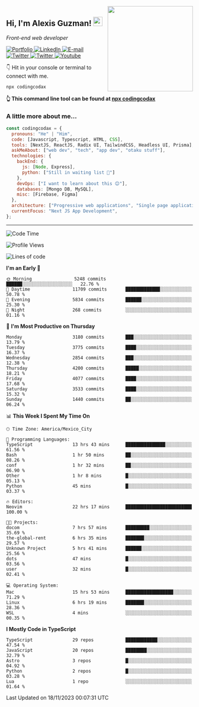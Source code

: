 <img align='right' src="https://media.giphy.com/media/M9gbBd9nbDrOTu1Mqx/giphy.gif" width="230">
<h2>Hi, I'm Alexis Guzman! <img src="https://media.giphy.com/media/hvRJCLFzcasrR4ia7z/giphy.gif" width="25px"></h2>
<p><em>Front-end web developer</em></p>

<p>
  <a href='https://www.codingcodax.dev' target='_blank'>
    <img alt='Portfolio' src='https://img.shields.io/badge/Portfolio-black?logo=vercel&style=flat-square'>
  </a>
  <a href='https://linkedin.com/in/codingcodax' target='_blank'>
    <img alt='LinkedIn' src='https://img.shields.io/badge/LinkedIn-black?logo=LinkedIn&style=flat-square'>
  </a>
  <a href='mailto:codingcodax@gmail.com' target='_blank'>
    <img alt='E-mail' src='https://img.shields.io/badge/Email-black?logo=Gmail&style=flat-square'>
  </a>
  <a href='https://twitter.com/codingcodax' target='_blank'>
    <img alt='Twitter' src='https://img.shields.io/badge/Twitter-black?logo=Twitter&style=flat-square'>
  </a>
  <a href='https://www.instagram.com/codingcodax' target='_blank'>
    <img alt='Twitter' src='https://img.shields.io/badge/Instagram-black?logo=Instagram&style=flat-square'>
  </a>
  <a href='https://www.youtube.com/@codingcodax' target='_blank'>
    <img alt='Youtube' src='https://img.shields.io/badge/YouTube-black?logo=Youtube&style=flat-square'>
  </a>
</p>

👇 Hit in your console or terminal to connect with me.

```bash
npx codingcodax
```
**👆 This command line tool can be found at [npx codingcodax](https://github.com/codingcodax/npx-codingcodax)**

<h3>A little more about me...</h3>

```javascript
const codingcodax = {
  pronouns: "He" | "Him",
  code: [Javascript, Typescript, HTML, CSS],
  tools: [NextJS, ReactJS, Radix UI, TailwindCSS, Headless UI, Prisma],
  askMeAbout: ["web dev", "tech", "app dev", "otaku stuff"],
  technologies: {
    backEnd: {
      js: [Node, Express],
      python: ["Still in waiting list 🥲"]
    },
    devOps: ["I want to learn about this 😊"],
    databases: [Mongo DB, MySQL],
    misc: [Firebase, Figma]
  },
  architecture: ["Progressive web applications", "Single page applications"],
  currentFocus: "Next JS App Development",
};
```

---

<!--START_SECTION:waka-->
![Code Time](http://img.shields.io/badge/Code%20Time-1%2C941%20hrs%2054%20mins-blue)

![Profile Views](http://img.shields.io/badge/Profile%20Views-0-blue)

![Lines of code](https://img.shields.io/badge/From%20Hello%20World%20I%27ve%20Written-10.0%20million%20lines%20of%20code-blue)

**I'm an Early 🐤** 

```text
🌞 Morning                5248 commits        ██████░░░░░░░░░░░░░░░░░░░   22.76 % 
🌆 Daytime                11709 commits       █████████████░░░░░░░░░░░░   50.78 % 
🌃 Evening                5834 commits        ██████░░░░░░░░░░░░░░░░░░░   25.30 % 
🌙 Night                  268 commits         ░░░░░░░░░░░░░░░░░░░░░░░░░   01.16 % 
```
📅 **I'm Most Productive on Thursday** 

```text
Monday                   3180 commits        ███░░░░░░░░░░░░░░░░░░░░░░   13.79 % 
Tuesday                  3775 commits        ████░░░░░░░░░░░░░░░░░░░░░   16.37 % 
Wednesday                2854 commits        ███░░░░░░░░░░░░░░░░░░░░░░   12.38 % 
Thursday                 4200 commits        █████░░░░░░░░░░░░░░░░░░░░   18.21 % 
Friday                   4077 commits        ████░░░░░░░░░░░░░░░░░░░░░   17.68 % 
Saturday                 3533 commits        ████░░░░░░░░░░░░░░░░░░░░░   15.32 % 
Sunday                   1440 commits        ██░░░░░░░░░░░░░░░░░░░░░░░   06.24 % 
```


📊 **This Week I Spent My Time On** 

```text
🕑︎ Time Zone: America/Mexico_City

💬 Programming Languages: 
TypeScript               13 hrs 43 mins      ███████████████░░░░░░░░░░   61.56 % 
Bash                     1 hr 50 mins        ██░░░░░░░░░░░░░░░░░░░░░░░   08.26 % 
conf                     1 hr 32 mins        ██░░░░░░░░░░░░░░░░░░░░░░░   06.90 % 
Other                    1 hr 8 mins         █░░░░░░░░░░░░░░░░░░░░░░░░   05.13 % 
Python                   45 mins             █░░░░░░░░░░░░░░░░░░░░░░░░   03.37 % 

🔥 Editors: 
Neovim                   22 hrs 17 mins      █████████████████████████   100.00 % 

🐱‍💻 Projects: 
docom                    7 hrs 57 mins       █████████░░░░░░░░░░░░░░░░   35.69 % 
the-global-rent          6 hrs 35 mins       ███████░░░░░░░░░░░░░░░░░░   29.57 % 
Unknown Project          5 hrs 41 mins       ██████░░░░░░░░░░░░░░░░░░░   25.56 % 
dots                     47 mins             █░░░░░░░░░░░░░░░░░░░░░░░░   03.56 % 
user                     32 mins             █░░░░░░░░░░░░░░░░░░░░░░░░   02.41 % 

💻 Operating System: 
Mac                      15 hrs 53 mins      ██████████████████░░░░░░░   71.29 % 
Linux                    6 hrs 19 mins       ███████░░░░░░░░░░░░░░░░░░   28.36 % 
WSL                      4 mins              ░░░░░░░░░░░░░░░░░░░░░░░░░   00.35 % 
```

**I Mostly Code in TypeScript** 

```text
TypeScript               29 repos            ████████████░░░░░░░░░░░░░   47.54 % 
JavaScript               20 repos            ████████░░░░░░░░░░░░░░░░░   32.79 % 
Astro                    3 repos             █░░░░░░░░░░░░░░░░░░░░░░░░   04.92 % 
Python                   2 repos             █░░░░░░░░░░░░░░░░░░░░░░░░   03.28 % 
Lua                      1 repo              ░░░░░░░░░░░░░░░░░░░░░░░░░   01.64 % 
```




 Last Updated on 18/11/2023 00:07:31 UTC
<!--END_SECTION:waka-->
